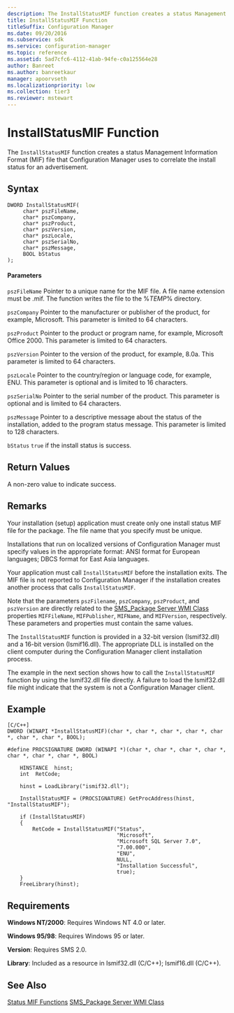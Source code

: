 ```yaml
---
description: The InstallStatusMIF function creates a status Management Information Format (MIF) file that Configuration Manager uses to correlate the install status for an advertisement.
title: InstallStatusMIF Function
titleSuffix: Configuration Manager
ms.date: 09/20/2016
ms.subservice: sdk
ms.service: configuration-manager
ms.topic: reference
ms.assetid: 5ad7cfc6-4112-41ab-94fe-c0a125564e28
author: Banreet
ms.author: banreetkaur
manager: apoorvseth
ms.localizationpriority: low
ms.collection: tier3
ms.reviewer: mstewart
---
```

# InstallStatusMIF Function
The `InstallStatusMIF` function creates a status Management Information Format (MIF) file that Configuration Manager uses to correlate the install status for an advertisement.

## Syntax

```
DWORD InstallStatusMIF(
     char* pszFileName,
     char* pszCompany,
     char* pszProduct,
     char* pszVersion,
     char* pszLocale,
     char* pszSerialNo,
     char* pszMessage,
     BOOL bStatus
);
```

#### Parameters
 `pszFileName`
 Pointer to a unique name for the MIF file. A file name extension must be .mif. The function writes the file to the %*TEMP*% directory.

 `pszCompany`
 Pointer to the manufacturer or publisher of the product, for example, Microsoft. This parameter is limited to 64 characters.

 `pszProduct`
 Pointer to the product or program name, for example, Microsoft Office 2000. This parameter is limited to 64 characters.

 `pszVersion`
 Pointer to the version of the product, for example, 8.0a. This parameter is limited to 64 characters.

 `pszLocale`
 Pointer to the country/region or language code, for example, ENU. This parameter is optional and is limited to 16 characters.

 `pszSerialNo`
 Pointer to the serial number of the product. This parameter is optional and is limited to 64 characters.

 `pszMessage`
 Pointer to a descriptive message about the status of the installation, added to the program status message. This parameter is limited to 128 characters.

 `bStatus`
 `true` if the install status is success.

## Return Values
 A non-zero value to indicate success.

## Remarks
 Your installation (setup) application must create only one install status MIF file for the package. The file name that you specify must be unique.

 Installations that run on localized versions of Configuration Manager must specify values in the appropriate format: ANSI format for European languages; DBCS format for East Asia languages.

 Your application must call `InstallStatusMIF` before the installation exits. The MIF file is not reported to Configuration Manager if the installation creates another process that calls `InstallStatusMIF`.

 Note that the parameters `pszFilename`, `pszCompany`, `pszProduct`, and `pszVersion` are directly related to the [SMS_Package Server WMI Class](../../../../../develop/reference/core/servers/configure/sms_package-server-wmi-class.md) properties `MIFFileName`, `MIFPublisher`, `MIFName`, and `MIFVersion`, respectively. These parameters and properties must contain the same values.

 The `InstallStatusMIF` function is provided in a 32-bit version (Ismif32.dll) and a 16-bit version (Ismif16.dll). The appropriate DLL is installed on the client computer during the Configuration Manager client installation process.

 The example in the next section shows how to call the `InstallStatusMIF` function by using the Ismif32.dll file directly. A failure to load the Ismif32.dll file might indicate that the system is not a Configuration Manager client.

## Example

```
[C/C++]
DWORD (WINAPI *InstallStatusMIF)(char *, char *, char *, char *, char *, char *, char *, BOOL);

#define PROCSIGNATURE DWORD (WINAPI *)(char *, char *, char *, char *, char *, char *, char *, BOOL)

    HINSTANCE  hinst;
    int  RetCode;

    hinst = LoadLibrary("ismif32.dll");

    InstallStatusMIF = (PROCSIGNATURE) GetProcAddress(hinst, "InstallStatusMIF");

    if (InstallStatusMIF)
    {
        RetCode = InstallStatusMIF("Status",
                                   "Microsoft",
                                   "Microsoft SQL Server 7.0",
                                   "7.00.000",
                                   "ENU",
                                   NULL,
                                   "Installation Successful",
                                   true);
    }
    FreeLibrary(hinst);
```

## Requirements
 **Windows NT/2000**: Requires Windows NT 4.0 or later.

 **Windows 95/98**: Requires Windows 95 or later.

 **Version**: Requires SMS 2.0.

 **Library**: Included as a resource in Ismif32.dll (C/C++); Ismif16.dll (C/C++).

## See Also
 [Status MIF Functions](../../../../../develop/reference/core/servers/manage/status-mif-functions.md)
 [SMS_Package Server WMI Class](../../../../../develop/reference/core/servers/configure/sms_package-server-wmi-class.md)
